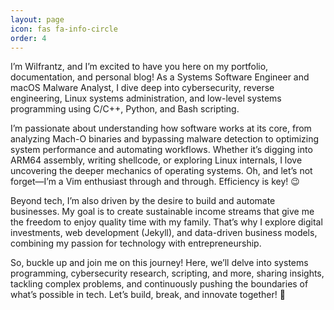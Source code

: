 ```yaml
---
layout: page
icon: fas fa-info-circle
order: 4
---
```



I’m Wilfrantz, and I’m excited to have you here on my portfolio, documentation, and personal blog! As a Systems Software Engineer and macOS Malware Analyst, I dive deep into cybersecurity, reverse engineering, Linux systems administration, and low-level systems programming using C/C++, Python, and Bash scripting.

I’m passionate about understanding how software works at its core, from analyzing Mach-O binaries and bypassing malware detection to optimizing system performance and automating workflows. Whether it’s digging into ARM64 assembly, writing shellcode, or exploring Linux internals, I love uncovering the deeper mechanics of operating systems. Oh, and let’s not forget—I’m a Vim enthusiast through and through. Efficiency is key! 😉

Beyond tech, I’m also driven by the desire to build and automate businesses. My goal is to create sustainable income streams that give me the freedom to enjoy quality time with my family. That’s why I explore digital investments, web development (Jekyll), and data-driven business models, combining my passion for technology with entrepreneurship.

So, buckle up and join me on this journey! Here, we’ll delve into systems programming, cybersecurity research, scripting, and more, sharing insights, tackling complex problems, and continuously pushing the boundaries of what’s possible in tech. Let’s build, break, and innovate together! 🚀
